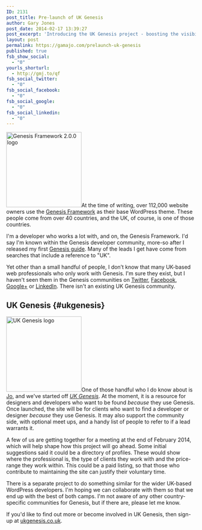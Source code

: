 ```yaml
---
ID: 2131
post_title: Pre-launch of UK Genesis
author: Gary Jones
post_date: 2014-02-17 13:39:27
post_excerpt: 'Introducing the UK Genesis project - boosting the visibility of UK-based developers and designers who use the Genesis Framework.'
layout: post
permalink: https://gamajo.com/prelaunch-uk-genesis
published: true
fsb_show_social:
  - "0"
yourls_shorturl:
  - http://gmj.to/qf
fsb_social_twitter:
  - "0"
fsb_social_facebook:
  - "0"
fsb_social_google:
  - "0"
fsb_social_linkedin:
  - "0"
---
```

<img src="http://gamajo.com/wp-content/uploads/genesis-2.0.0-screenshot-square.jpg" alt="Genesis Framework 2.0.0 logo" width="200" height="200" class="alignright img-border" />At the time of writing, over 112,000 website owners use the [Genesis Framework](http://genesis-theme-framework.com/) as their base WordPress theme. These people come from over 40 countries, and the UK, of course, is one of those countries.

I'm a developer who works a lot with, and on, the Genesis Framework. I'd say I'm known within the Genesis developer community, more-so after I released my first [Genesis guide](http://gamajo.com/changes). Many of the leads I get have come from searches that include a reference to "UK".

Yet other than a small handful of people, I don’t know that many UK-based web professionals who only work with Genesis. I'm sure they exist, but I haven't seen them in the Genesis communities on [Twitter](https://twitter.com/hashtag/genesiswp), [Facebook](https://www.facebook.com/groups/genesiswp/), [Google+](https://plus.google.com/communities/113206330486200023679) or [LinkedIn](http://www.linkedin.com/groups/WordPress-Genesis-Framework-Help-4743419/about). There isn't an existing UK Genesis community.

## UK Genesis {#ukgenesis}

<img src="http://gamajo.dev/wp-content/uploads/ukgenesis.png" alt="UK Genesis logo" width="200" height="200" class="alignright img-border" />One of those handful who I do know about is [Jo](http://calliaweb.co.uk/), and we've started off [*UK Genesis*](http://ukgenesis.co.uk/). At the moment, it is a resource for designers and developers who want to be found _because_ they use Genesis. Once launched, the site will be for clients who want to find a developer or designer _because_ they use Genesis. It may also support the community side, with optional meet ups, and a handy list of people to refer to if a lead warrants it.

A few of us are getting together for a meeting at the end of February 2014, which will help shape how this project will go ahead. Some initial suggestions said it could be a directory of profiles. These would show where the professional is, the type of clients they work with and the price-range they work within. This could be a paid listing, so that those who contribute to maintaining the site can justify their voluntary time.

There is a separate project to do something similar for the wider UK-based WordPress developers. I'm hoping we can collaborate with them so that we end up with the best of both camps. I'm not aware of any other country-specific communities for Genesis, but if there are, please let me know.

If you'd like to find out more or become involved in UK Genesis, then sign-up at [ukgenesis.co.uk](http://ukgenesis.co.uk/).